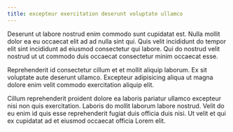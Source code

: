 ```yaml
---
title: excepteur exercitation deserunt voluptate ullamco
---
```


Deserunt ut labore nostrud enim commodo sunt cupidatat est. Nulla mollit dolor ea eu occaecat elit ad ad nulla sint qui. Quis velit incididunt do tempor elit sint incididunt ad eiusmod consectetur qui labore. Qui do nostrud velit nostrud ut ut commodo duis occaecat consectetur minim occaecat esse.

Reprehenderit id consectetur cillum et et mollit aliquip laborum. Ex sit voluptate aute deserunt ullamco. Excepteur adipisicing aliqua ut magna dolore enim velit commodo exercitation aliquip elit.

Cillum reprehenderit proident dolore ea laboris pariatur ullamco excepteur nisi non quis exercitation. Laboris do mollit laborum labore nostrud. Velit do eu enim id quis esse reprehenderit fugiat duis officia duis nisi. Ut velit et qui ex cupidatat ad et eiusmod occaecat officia Lorem elit.